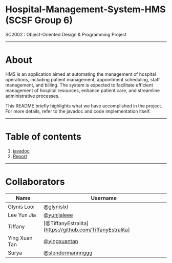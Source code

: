 # Hospital-Management-System-HMS (SCSF Group 6)
SC2002 : Object-Oriented Design &amp; Programming Project

---

# About
HMS is an application aimed at automating the management of hospital operations,
including patient management, appointment scheduling, staff management, and billing.
The system is expected to facilitate efficient management of hospital resources, enhance
patient care, and streamline administrative processes.

This README briefly highlights what we have accomplished in the project. For more details, refer to the javadoc and code implementation itself.

---

# Table of contents
1. [javadoc](#javadoc)
2. [Report](#report)

---

# Collaborators
| Name           | Username       |
|----------------|----------------|
| Glynis Looi    | [@glynislxl](https://github.com/glynislxl) |
| Lee Yun Jia    | [@yunjialeee](https://github.com/yunjialeee) |
| Tiffany        | [@TiffanyEstralita](https://github.com/TiffanyEstralita] |
| Ying Xuan Tan  | [@yingxuantan](https://github.com/yingxuantan) |
| Surya          | [@slendermannnggg](https://github.com/slendermannnggg) |
